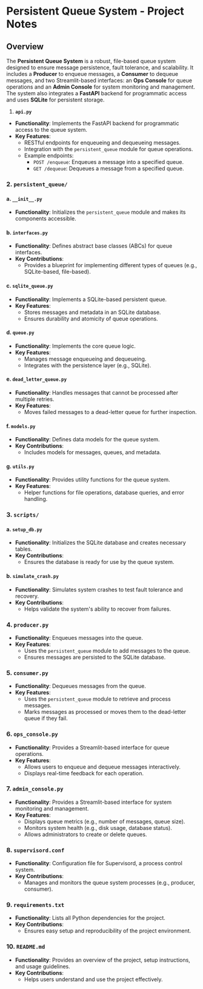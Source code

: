 # Persistent Queue System - Project Notes

## Overview
The **Persistent Queue System** is a robust, file-based queue system designed to ensure message persistence, fault tolerance, and scalability. It includes a **Producer** to enqueue messages, a **Consumer** to dequeue messages, and two Streamlit-based interfaces: an **Ops Console** for queue operations and an **Admin Console** for system monitoring and management. The system also integrates a **FastAPI** backend for programmatic access and uses **SQLite** for persistent storage.

 1. **`api.py`**
- **Functionality**: Implements the FastAPI backend for programmatic access to the queue system.
- **Key Features**:
  - RESTful endpoints for enqueueing and dequeueing messages.
  - Integration with the `persistent_queue` module for queue operations.
  - Example endpoints:
    - `POST /enqueue`: Enqueues a message into a specified queue.
    - `GET /dequeue`: Dequeues a message from a specified queue.

### 2. **`persistent_queue/`**
#### a. **`__init__.py`**
- **Functionality**: Initializes the `persistent_queue` module and makes its components accessible.

#### b. **`interfaces.py`**
- **Functionality**: Defines abstract base classes (ABCs) for queue interfaces.
- **Key Contributions**:
  - Provides a blueprint for implementing different types of queues (e.g., SQLite-based, file-based).

#### c. **`sqlite_queue.py`**
- **Functionality**: Implements a SQLite-based persistent queue.
- **Key Features**:
  - Stores messages and metadata in an SQLite database.
  - Ensures durability and atomicity of queue operations.

#### d. **`queue.py`**
- **Functionality**: Implements the core queue logic.
- **Key Features**:
  - Manages message enqueueing and dequeueing.
  - Integrates with the persistence layer (e.g., SQLite).

#### e. **`dead_letter_queue.py`**
- **Functionality**: Handles messages that cannot be processed after multiple retries.
- **Key Features**:
  - Moves failed messages to a dead-letter queue for further inspection.

#### f. **`models.py`**
- **Functionality**: Defines data models for the queue system.
- **Key Contributions**:
  - Includes models for messages, queues, and metadata.

#### g. **`utils.py`**
- **Functionality**: Provides utility functions for the queue system.
- **Key Features**:
  - Helper functions for file operations, database queries, and error handling.

### 3. **`scripts/`**
#### a. **`setup_db.py`**
- **Functionality**: Initializes the SQLite database and creates necessary tables.
- **Key Contributions**:
  - Ensures the database is ready for use by the queue system.

#### b. **`simulate_crash.py`**
- **Functionality**: Simulates system crashes to test fault tolerance and recovery.
- **Key Contributions**:
  - Helps validate the system's ability to recover from failures.

### 4. **`producer.py`**
- **Functionality**: Enqueues messages into the queue.
- **Key Features**:
  - Uses the `persistent_queue` module to add messages to the queue.
  - Ensures messages are persisted to the SQLite database.

### 5. **`consumer.py`**
- **Functionality**: Dequeues messages from the queue.
- **Key Features**:
  - Uses the `persistent_queue` module to retrieve and process messages.
  - Marks messages as processed or moves them to the dead-letter queue if they fail.

### 6. **`ops_console.py`**
- **Functionality**: Provides a Streamlit-based interface for queue operations.
- **Key Features**:
  - Allows users to enqueue and dequeue messages interactively.
  - Displays real-time feedback for each operation.

### 7. **`admin_console.py`**
- **Functionality**: Provides a Streamlit-based interface for system monitoring and management.
- **Key Features**:
  - Displays queue metrics (e.g., number of messages, queue size).
  - Monitors system health (e.g., disk usage, database status).
  - Allows administrators to create or delete queues.

### 8. **`supervisord.conf`**
- **Functionality**: Configuration file for Supervisord, a process control system.
- **Key Contributions**:
  - Manages and monitors the queue system processes (e.g., producer, consumer).

### 9. **`requirements.txt`**
- **Functionality**: Lists all Python dependencies for the project.
- **Key Contributions**:
  - Ensures easy setup and reproducibility of the project environment.

### 10. **`README.md`**
- **Functionality**: Provides an overview of the project, setup instructions, and usage guidelines.
- **Key Contributions**:
  - Helps users understand and use the project effectively.

